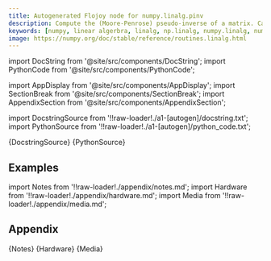 ```yaml
---
title: Autogenerated Flojoy node for numpy.linalg.pinv
description: Compute the (Moore-Penrose) pseudo-inverse of a matrix. Calculate the generalized inverse of a matrix using its singular-value decomposition (SVD) and including all *large* singular values.  .. versionchanged:: 1.14    Can now operate on stacks of matrices
keywords: [numpy, linear algerbra, linalg, np.linalg, numpy.linalg, numpy.linalg.pinv]
image: https://numpy.org/doc/stable/reference/routines.linalg.html
---
```


[//]: # (Custom component imports)

import DocString from '@site/src/components/DocString';
import PythonCode from '@site/src/components/PythonCode';

import AppDisplay from '@site/src/components/AppDisplay';
import SectionBreak from '@site/src/components/SectionBreak';
import AppendixSection from '@site/src/components/AppendixSection';

[//]: # (Docstring)

import DocstringSource from '!!raw-loader!./a1-[autogen]/docstring.txt';
import PythonSource from '!!raw-loader!./a1-[autogen]/python_code.txt';


<DocString>{DocstringSource}</DocString>
<PythonCode GLink='NUMPY/linalg/PINV/PINV.py'>{PythonSource}</PythonCode>


<SectionBreak />

    

[//]: # (Examples)

## Examples

<AppDisplay 
  GLink='NUMPY/linalg/PINV'
  nodeLabel='PINV'>
</AppDisplay>

<SectionBreak />

    

[//]: # (Appendix)

import Notes from '!!raw-loader!./appendix/notes.md';
import Hardware from '!!raw-loader!./appendix/hardware.md';
import Media from '!!raw-loader!./appendix/media.md';

## Appendix

<AppendixSection index={0} folderPath='nodes/NUMPY/linalg/PINV/appendix/'>{Notes}</AppendixSection>
<AppendixSection index={1} folderPath='nodes/NUMPY/linalg/PINV/appendix/'>{Hardware}</AppendixSection>
<AppendixSection index={2} folderPath='nodes/NUMPY/linalg/PINV/appendix/'>{Media}</AppendixSection>


